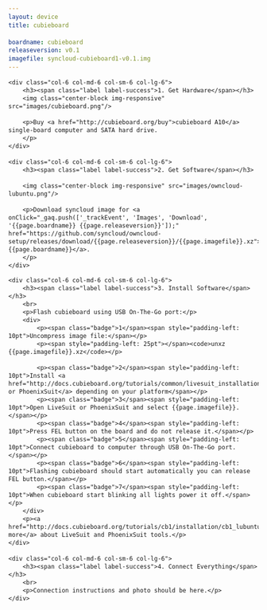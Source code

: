 ```yaml
---
layout: device
title: cubieboard

boardname: cubieboard
releaseversion: v0.1
imagefile: syncloud-cubieboard1-v0.1.img
---
```


<div class="row">

    <div class="col-6 col-md-6 col-sm-6 col-lg-6">
        <h3><span class="label label-success">1. Get Hardware</span></h3>
        <img class="center-block img-responsive" src="images/cubieboard.png"/>

        <p>Buy <a href="http://cubieboard.org/buy">cubieboard A10</a> single-board computer and SATA hard drive.
        </p>
    </div>

    <div class="col-6 col-md-6 col-sm-6 col-lg-6">
        <h3><span class="label label-success">2. Get Software</span></h3>

        <img class="center-block img-responsive" src="images/owncloud-lubuntu.png"/>

        <p>Download syncloud image for <a onClick="_gaq.push(['_trackEvent', 'Images', 'Download', '{{page.boardname}} {{page.releaseversion}}']);" href="https://github.com/syncloud/owncloud-setup/releases/download/{{page.releaseversion}}/{{page.imagefile}}.xz">{{page.boardname}}</a>.
        </p>
    </div>

</div>

<div class="row">

    <div class="col-6 col-md-6 col-sm-6 col-lg-6">
        <h3><span class="label label-success">3. Install Software</span></h3>
        <br>
        <p>Flash cubieboard using USB On-The-Go port:</p>
        <div>
            <p><span class="badge">1</span><span style="padding-left: 10pt">Uncompress image file:</span></p>
            <p><span style="padding-left: 25pt"></span><code>unxz {{page.imagefile}}.xz</code></p>

            <p><span class="badge">2</span><span style="padding-left: 10pt">Install <a href="http://docs.cubieboard.org/tutorials/common/livesuit_installation_guide">LiveSuit or PhoenixSuit</a> depending on your platform</span></p>
            <p><span class="badge">3</span><span style="padding-left: 10pt">Open LiveSuit or PhoenixSuit and select {{page.imagefile}}.</span></p>
            <p><span class="badge">4</span><span style="padding-left: 10pt">Press FEL button on the board and do not release it.</span></p>
            <p><span class="badge">5</span><span style="padding-left: 10pt">Connect cubieboard to computer through USB On-The-Go port.</span></p>
            <p><span class="badge">6</span><span style="padding-left: 10pt">Flashing cubieboard should start automatically you can release FEL button.</span></p>
            <p><span class="badge">7</span><span style="padding-left: 10pt">When cubieboard start blinking all lights power it off.</span></p>
        </div>
        <p><a href="http://docs.cubieboard.org/tutorials/cb1/installation/cb1_lubuntu_nand_install">Read more</a> about LiveSuit and PhoenixSuit tools.</p>
    </div>

    <div class="col-6 col-md-6 col-sm-6 col-lg-6">
        <h3><span class="label label-success">4. Connect Everything</span></h3>
        <br>
        <p>Connection instructions and photo should be here.</p>
    </div>

</div>
